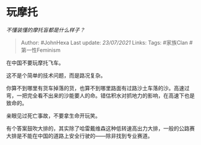 # 玩摩托
*不懂装懂的摩托盲都是什么样子？*

> Author: #JohnHexa
Last update: *23/07/2021* 
Links:
Tags:    #家族Clan #第一性Feminism



在中国不要玩摩托飞车。

这不是个简单的技术问题，而是路况复杂。

你算不到哪里有货车掉落的货，也算不到哪里路面有过路沙土车落的沙。高速过弯，一把完全看不出来的沙能要人的命。错估积水对抓地力的影响，在高速下也是致命的。

亲眼见过死亡事故，不要拿生命开玩笑。

有个答案鼓吹大排的，其实除了哈雷戴维森这种低转速高出力大排，一般的公路赛大排是不能在中国的道路上安全行驶的——除非找到专业赛道。



